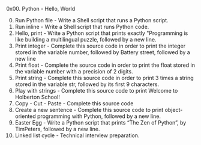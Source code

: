 0x00. Python - Hello, World

0. Run Python file - Write a Shell script that runs a Python script.
1. Run inline - Write a Shell script that runs Python code.
2. Hello, print - Write a Python script that prints exactly "Programming is like building a multilingual puzzle, followed by a new line.
3. Print integer - Complete this source code in order to print the integer stored in the variable number, followed by Battery street, followed by a new line
4. Print float - Complete the source code in order to print the float stored in the variable number with a precision of 2 digits.
5. Print string - Complete this source code in order to print 3 times a string stored in the variable str, followed by its first 9 characters.
6. Play with strings - Complete this source code to print Welcome to Holberton School!
7. Copy - Cut - Paste - Complete this source code
8. Create a new sentence - Complete this source code to print object-oriented programming with Python, followed by a new line.
9. Easter Egg - Write a Python script that prints “The Zen of Python”, by TimPeters, followed by a new line.
10. Linked list cycle - Technical interview preparation.
